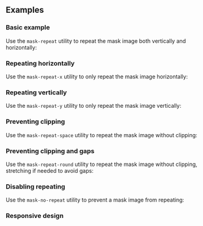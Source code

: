 ## Examples

### Basic example

Use the `mask-repeat` utility to repeat the mask image both vertically and horizontally:

### Repeating horizontally

Use the `mask-repeat-x` utility to only repeat the mask image horizontally:

### Repeating vertically

Use the `mask-repeat-y` utility to only repeat the mask image vertically:

### Preventing clipping

Use the `mask-repeat-space` utility to repeat the mask image without clipping:

### Preventing clipping and gaps

Use the `mask-repeat-round` utility to repeat the mask image without clipping, stretching if needed to avoid gaps:

### Disabling repeating

Use the `mask-no-repeat` utility to prevent a mask image from repeating:

### Responsive design